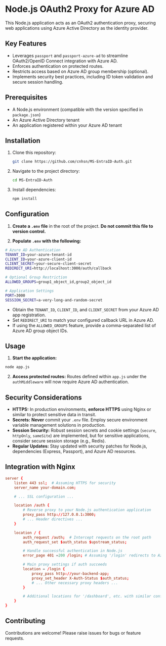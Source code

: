 # Node.js OAuth2 Proxy for Azure AD

This Node.js application acts as an OAuth2 authentication proxy, securing web applications using Azure Active Directory as the identity provider.

## Key Features

*   Leverages `passport` and `passport-azure-ad` to streamline OAuth2/OpenID Connect integration with Azure AD.
*   Enforces authentication on protected routes.
*   Restricts access based on Azure AD group membership (optional).
*   Implements security best practices, including ID token validation and secure session handling.

## Prerequisites

*   A Node.js environment (compatible with the version specified in `package.json`)
*   An Azure Active Directory tenant
*   An application registered within your Azure AD tenant

## Installation

1.  Clone this repository:
    ```bash
    git clone https://github.com/cnhsn/MS-EntraID-Auth.git
    ```

2.  Navigate to the project directory:
    ```bash
    cd MS-EntraID-Auth
    ```

3.  Install dependencies:
    ```bash
    npm install
    ```

## Configuration

1. **Create a `.env` file** in the root of the project. **Do not commit this file to version control.** 

2. **Populate `.env` with the following:**

```bash
# Azure AD Authentication
TENANT_ID=your-azure-tenant-id
CLIENT_ID=your-azure-client-id
CLIENT_SECRET=your-secure-client-secret
REDIRECT_URI=http://localhost:3000/auth/callback

# Optional Group Restriction
ALLOWED_GROUPS=group1_object_id,group2_object_id

# Application Settings
PORT=3000
SESSION_SECRET=a-very-long-and-random-secret
```


*   Obtain the `TENANT_ID`, `CLIENT_ID`, and `CLIENT_SECRET` from your Azure AD app registration.
*   Set `REDIRECT_URI` to match your configured callback URL in Azure AD.
*   If using the  `ALLOWED_GROUPS` feature, provide a comma-separated list of Azure AD group object IDs.


## Usage

1.  **Start the application:**
 ```bash
 node app.js
 ```

2.  **Access protected routes:** 
 Routes defined within `app.js` under the `authMiddleware`  will now require Azure AD authentication. 

## Security Considerations

*   **HTTPS:**  In production environments, **enforce HTTPS** using Nginx or similar to protect sensitive data in transit.
*   **Secrets:** **Never** commit your `.env` file. Employ secure environment variable management solutions in production.
*   **Session Security:** Robust session secrets and cookie settings (`secure`, `httpOnly`, `sameSite`) are implemented, but for sensitive applications, consider secure session storage (e.g., Redis).
*   **Regular Updates:**  Stay updated with security patches for Node.js, dependencies (Express, Passport), and Azure AD resources.

## Integration with Nginx

```conf
server {
    listen 443 ssl;  # Assuming HTTPS for security
    server_name your-domain.com;

    # ... SSL configuration ...

    location /auth {
        # Reverse proxy to your Node.js authentication application
        proxy_pass http://127.0.0.1:3000; 
        # ... Header directives ...
    }

    location / {
        auth_request /auth;  # Intercept requests on the root path 
        auth_request_set $auth_status $upstream_status;

        # Handle successful authentication in Node.js 
        error_page 401 =200 /login; # Assuming '/login' redirects to Azure AD

        # Main proxy settings if auth succeeds
        location = /login {
            proxy_pass http://your-backend-app; 
            proxy_set_header X-Auth-Status $auth_status;
            # ... Other necessary proxy headers ...
        }

        # Additional locations for '/dashboard', etc. with similar config
    }
}
```

## Contributing

Contributions are welcome! Please raise issues for bugs or feature requests.
